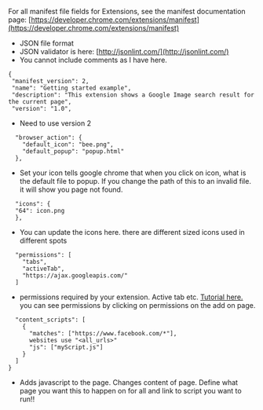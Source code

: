For all manifest file fields for Extensions, see the manifest documentation page:
[https://developer.chrome.com/extensions/manifest](https://developer.chrome.com/extensions/manifest)

* JSON file format
* JSON validator is here: [http://jsonlint.com/](http://jsonlint.com/)
* You cannot include comments as I have here.

 ```
 {  
  "manifest_version": 2, 
  "name": "Getting started example",  
  "description": "This extension shows a Google Image search result for the current page",  
  "version": "1.0",  
```

* Need to use version 2   
```
  "browser_action": {    
    "default_icon": "bee.png",    
    "default_popup": "popup.html"  
  },    
```

* Set your icon tells google chrome that when you click on icon, what is the default file to popup. If you change the path of this to an invalid file. it will show you page not found. 
``` 
  "icons": {   
  "64": icon.png    
  },  
```

* You can update the icons here. there are different sized icons used in different spots   
```
  "permissions": [  
    "tabs",    
    "activeTab",    
    "https://ajax.googleapis.com/"    
  ]    
```

* permissions required by your extension. Active tab etc. [Tutorial here.](https://developer.chrome.com/extensions/permissions) you can see permissions by clicking on permissions on the add on page.  

```
  "content_scripts": [    
    {                  
      "matches": ["https://www.facebook.com/*"], 
      websites use "<all_urls>"   
      "js": ["myScript.js"]    
    }   
  ]   
}   
```

* Adds javascript to the page. Changes content of page. Define what page you want this to happen on for all and link to script you want to run!!  
